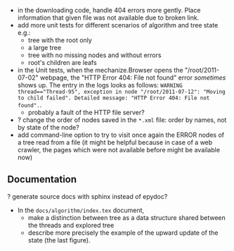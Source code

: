 - in the downloading code, handle 404 errors more gently. Place information that given file was not available due to broken link.
- add more unit tests for different scenarios of algorithm and tree state e.g.:
	- tree with the root only
	- a large tree
	- tree with no missing nodes and without errors
	- root's children are leafs
- in the Unit tests, when the mechanize.Browser opens the "/root/2011-07-02" webpage, the "HTTP Error 404: File not found" error _sometimes_ shows up. The entry in the logs looks as follows: `WARNING thread=="Thread-95", exception in node "/root/2011-07-12": "Moving to child failed". Detailed message: "HTTP Error 404: File not found".`. 
	- probably a fault of the HTTP file server?
- ? change the order of nodes saved in the `*.xml` file: order by names, not by state of the node?
- add command-line option to try to visit once again the ERROR nodes of a tree read from a file (it might be helpful because in case of a web crawler, the pages which were not available before might be available now)

Documentation
-------------
? generate source docs with sphinx instead of epydoc?
- In the `docs/algorithm/index.tex` document,
	- make a distinction between tree as a data structure shared between the threads and explored tree
	- describe more precisely the example of the upward update of the state (the last figure).
